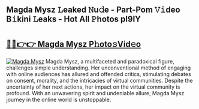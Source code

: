 ## Magda Mysz 𝙻eaked 𝙽u𝚍e - Part-Pom 𝚅𝚒deo B𝚒kini 𝙻eaks - Hot All 𝙿hotos pI9IY

# <h2><a href="http://ld13m8.urlbe.top/?page=Magda+Mysz">🔗🔗👉👉 Magda Mysz P𝚑oto𝚜Vid𝚎o</a></h2>

[![Magda Mysz](https://i.imgur.com/eBuTRDB.gif)](http://ld13m8.urlbe.top/?page=Magda+Mysz)
Magda Mysz, a multifaceted and paradoxical figure, challenges simple understanding. Her unconventional method of engaging with online audiences has allured and offended critics, stimulating debates on consent, morality, and the intricacies of virtual communities. Despite the uncertainty of her next actions, her impact on the virtual community is profound. With an unwavering spirit and undeniable allure, Magda Mysz journey in the online world is unstoppable.
